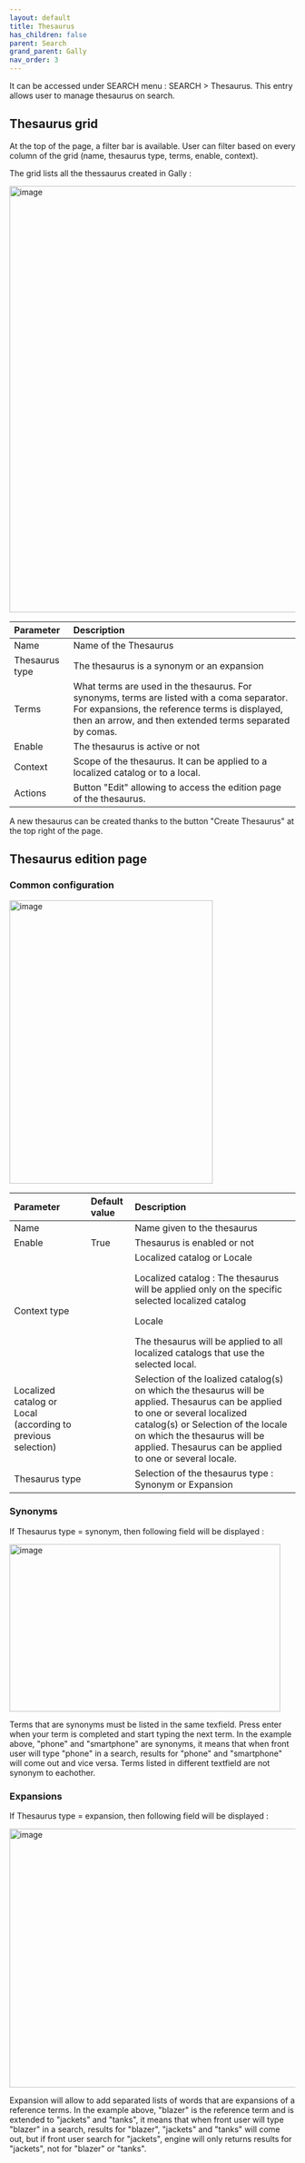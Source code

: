 ```yaml
---
layout: default
title: Thesaurus
has_children: false
parent: Search
grand_parent: Gally
nav_order: 3
---
```


It can be accessed under SEARCH menu : SEARCH > Thesaurus.
This entry allows user to manage thesaurus on search.

## Thesaurus grid

At the top of the page, a filter bar is available. User can filter based on every column of the grid (name, thesaurus type, terms, enable, context).

The grid lists all the thessaurus created in Gally :

<img width="1605" height="751" alt="image" src="https://github.com/user-attachments/assets/6d452fed-8d3e-496e-99a7-6d6ce043bce7" />

|Parameter   | Description|
|:-------------|:------|
|Name|Name of the Thesaurus|
|Thesaurus type|The thesaurus is a synonym or an expansion|
|Terms|What terms are used in the thesaurus. For synonyms, terms are listed with a coma separator. For expansions, the reference terms is displayed, then an arrow, and then extended terms separated by comas.|
|Enable|The thesaurus is active or not|
|Context|Scope of the thesaurus. It can be applied to a localized catalog or to a local.|
|Actions|Button "Edit" allowing to access the edition page of the thesaurus.|

A new thesaurus can be created thanks to the button "Create Thesaurus" at the top right of the page.

## Thesaurus edition page

### Common configuration

<img width="358" height="499" alt="image" src="https://github.com/user-attachments/assets/d262c50f-ecca-40fd-a895-82ecc927faef" />

|Parameter   | Default value | Description|
|:-------------|:------------------|:------|
|Name||Name given to the thesaurus|
|Enable|True|Thesaurus is enabled or not|
|Context type||Localized catalog or Locale <p>Localized catalog : The thesaurus will be applied only on the specific selected localized catalog</p> <p>Locale</p>The thesaurus will be applied to all localized catalogs that use the selected local.|
|Localized catalog or Local (according to previous selection)||Selection of the loalized catalog(s) on which the thesaurus will be applied. Thesaurus can be applied to one or several localized catalog(s) or Selection of the locale on which the thesaurus will be applied. Thesaurus can be applied to one or several locale.|
|Thesaurus type||Selection of the thesaurus type : Synonym or Expansion|

### Synonyms

If Thesaurus type = synonym, then following field will be displayed : 

<img width="477" height="295" alt="image" src="https://github.com/user-attachments/assets/c1b56a62-8e5c-48ea-8a95-52b70c76f7be" />

Terms that are synonyms must be listed in the same texfield. Press enter when your term is completed and start typing the next term. In the example above, "phone" and "smartphone" are synonyms, it means that when front user will type "phone" in a search, results for "phone" and "smartphone" will come out and vice versa.
Terms listed in different textfield are not synonym to eachother.

### Expansions

If Thesaurus type = expansion, then following field will be displayed : 

<img width="1039" height="456" alt="image" src="https://github.com/user-attachments/assets/64da070f-6fc2-40a1-b1fc-9b96dcb8be3d" />

Expansion will allow to add separated lists of words that are expansions of a reference terms.
In the example above, "blazer" is the reference term and is extended to "jackets" and "tanks", it means that when front user will type "blazer" in a search, results for "blazer", "jackets" and "tanks" will come out, but if front user search for "jackets", engine will only returns results for "jackets", not for "blazer" or "tanks".




